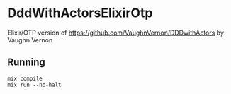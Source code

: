 # DddWithActorsElixirOtp

Elixir/OTP version of https://github.com/VaughnVernon/DDDwithActors by Vaughn Vernon

## Running

```text
mix compile
mix run --no-halt
```
